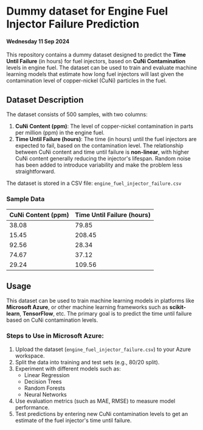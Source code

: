# Dummy dataset for Engine Fuel Injector Failure Prediction
#### Wednesday 11 Sep 2024

This repository contains a dummy dataset designed to predict the **Time Until Failure** (in hours) for fuel injectors, based on **CuNi Contamination** levels in engine fuel. The dataset can be used to train and evaluate machine learning models that estimate how long fuel injectors will last given the contamination level of copper-nickel (CuNi) particles in the fuel.

## Dataset Description

The dataset consists of 500 samples, with two columns:

1. **CuNi Content (ppm)**: The level of copper-nickel contamination in parts per million (ppm) in the engine fuel.
2. **Time Until Failure (hours)**: The time (in hours) until the fuel injectors are expected to fail, based on the contamination level. The relationship between CuNi content and time until failure is **non-linear**, with higher CuNi content generally reducing the injector's lifespan. Random noise has been added to introduce variability and make the problem less straightforward.

The dataset is stored in a CSV file: `engine_fuel_injector_failure.csv`

### Sample Data

| CuNi Content (ppm) | Time Until Failure (hours) |
|--------------------|----------------------------|
| 38.08              | 79.85                      |
| 15.45              | 208.45                     |
| 92.56              | 28.34                      |
| 74.67              | 37.12                      |
| 29.24              | 109.56                     |

## Usage

This dataset can be used to train machine learning models in platforms like **Microsoft Azure**, or other machine learning frameworks such as **scikit-learn**, **TensorFlow**, etc. The primary goal is to predict the time until failure based on CuNi contamination levels.

### Steps to Use in Microsoft Azure:

1. Upload the dataset (`engine_fuel_injector_failure.csv`) to your Azure workspace.
2. Split the data into training and test sets (e.g., 80/20 split).
3. Experiment with different models such as:
   - Linear Regression
   - Decision Trees
   - Random Forests
   - Neural Networks
4. Use evaluation metrics (such as MAE, RMSE) to measure model performance.
5. Test predictions by entering new CuNi contamination levels to get an estimate of the fuel injector's time until failure.

